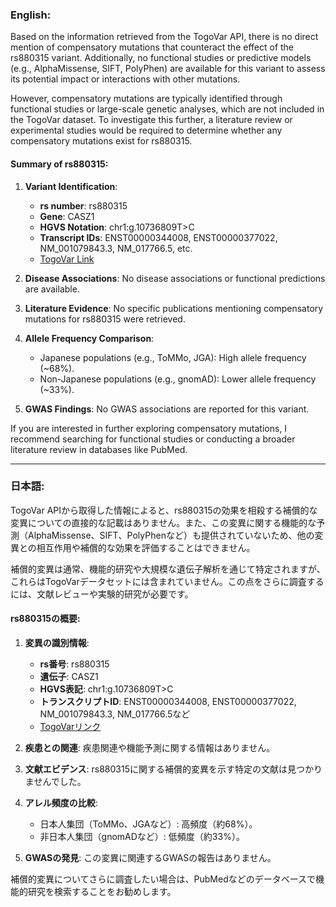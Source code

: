 ### English:
Based on the information retrieved from the TogoVar API, there is no direct mention of compensatory mutations that counteract the effect of the rs880315 variant. Additionally, no functional studies or predictive models (e.g., AlphaMissense, SIFT, PolyPhen) are available for this variant to assess its potential impact or interactions with other mutations. 

However, compensatory mutations are typically identified through functional studies or large-scale genetic analyses, which are not included in the TogoVar dataset. To investigate this further, a literature review or experimental studies would be required to determine whether any compensatory mutations exist for rs880315.

#### Summary of rs880315:
1. **Variant Identification**:
   - **rs number**: rs880315
   - **Gene**: CASZ1
   - **HGVS Notation**: chr1:g.10736809T>C
   - **Transcript IDs**: ENST00000344008, ENST00000377022, NM_001079843.3, NM_017766.5, etc.
   - [TogoVar Link](https://togovar.org/variant/tgv344062)

2. **Disease Associations**: No disease associations or functional predictions are available.

3. **Literature Evidence**: No specific publications mentioning compensatory mutations for rs880315 were retrieved.

4. **Allele Frequency Comparison**:
   - Japanese populations (e.g., ToMMo, JGA): High allele frequency (~68%).
   - Non-Japanese populations (e.g., gnomAD): Lower allele frequency (~33%).

5. **GWAS Findings**: No GWAS associations are reported for this variant.

If you are interested in further exploring compensatory mutations, I recommend searching for functional studies or conducting a broader literature review in databases like PubMed.

---

### 日本語:
TogoVar APIから取得した情報によると、rs880315の効果を相殺する補償的な変異についての直接的な記載はありません。また、この変異に関する機能的な予測（AlphaMissense、SIFT、PolyPhenなど）も提供されていないため、他の変異との相互作用や補償的な効果を評価することはできません。

補償的変異は通常、機能的研究や大規模な遺伝子解析を通じて特定されますが、これらはTogoVarデータセットには含まれていません。この点をさらに調査するには、文献レビューや実験的研究が必要です。

#### rs880315の概要:
1. **変異の識別情報**:
   - **rs番号**: rs880315
   - **遺伝子**: CASZ1
   - **HGVS表記**: chr1:g.10736809T>C
   - **トランスクリプトID**: ENST00000344008, ENST00000377022, NM_001079843.3, NM_017766.5など
   - [TogoVarリンク](https://togovar.org/variant/tgv344062)

2. **疾患との関連**: 疾患関連や機能予測に関する情報はありません。

3. **文献エビデンス**: rs880315に関する補償的変異を示す特定の文献は見つかりませんでした。

4. **アレル頻度の比較**:
   - 日本人集団（ToMMo、JGAなど）: 高頻度（約68%）。
   - 非日本人集団（gnomADなど）: 低頻度（約33%）。

5. **GWASの発見**: この変異に関連するGWASの報告はありません。

補償的変異についてさらに調査したい場合は、PubMedなどのデータベースで機能的研究を検索することをお勧めします。